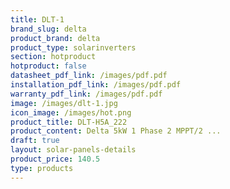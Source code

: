 ```yaml
---
title: DLT-1
brand_slug: delta
product_brand: delta
product_type: solarinverters
section: hotproduct
hotproduct: false
datasheet_pdf_link: /images/pdf.pdf
installation_pdf_link: /images/pdf.pdf
warranty_pdf_link: /images/pdf.pdf
image: /images/dlt-1.jpg
icon_image: /images/hot.png
product_title: DLT-H5A_222
product_content: Delta 5kW 1 Phase 2 MPPT/2 ...
draft: true
layout: solar-panels-details
product_price: 140.5
type: products
---
```

